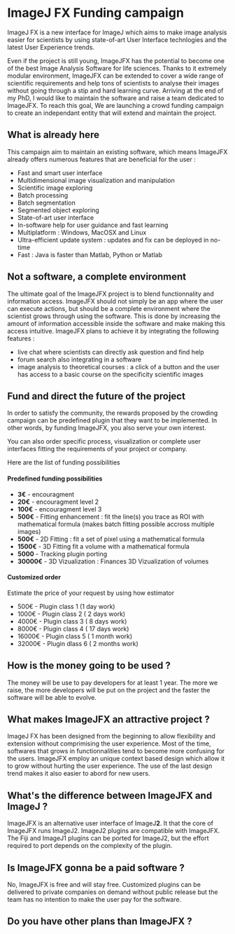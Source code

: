 # ImageJ FX Funding campaign

ImageJ FX is a new interface for ImageJ which aims to make image analysis easier for scientists by using state-of-art User Interface technlogies and the latest User Experience trends.

Even if the project is still young, ImageJFX has the potential to become one of the best Image Analysis Software for life sciences. Thanks to it extremely modular environment, ImageJFX can be extended to cover a wide range of scientific requirements and help tons of scientists to analyse their images without going through a stip and hard learning curve. Arriving at the end of my PhD, I would like to maintain the software and raise a team dedicated to ImageJFX. To reach this goal, We are launching a crowd funding campaign to create an independant entity that will extend and maintain the project.

## What is already here
This campaign aim to maintain an existing software, which means ImageJFX already offers numerous features that are beneficial for the user :

 - Fast and smart user interface
 - Multidimensional image visualization and manipulation
 - Scientific image exploring
 - Batch processing
 - Batch segmentation
 - Segmented object exploring
 - State-of-art user interface
 - In-software help for user guidance and fast learning
 - Multiplatform : Windows, MacOSX and Linux
 - Ultra-efficient update system : updates and fix can be deployed in no-time
 - Fast : Java is faster than Matlab, Python or Matlab

 
## Not a software, a complete environment
The ultimate goal of the ImageJFX project is to blend functionnality and information access. ImageJFX should not simply be an app where the user can execute actions, but should be a complete environment where the scientist grows through using the software. This is done by increasing the amount of information accessible inside the software and make making this access intuitive. ImageJFX plans to achieve it by integrating the following features :
 
 - live chat where scientists can directly ask question and find help
 - forum search also integrating in a software
 - image analysis to theoretical courses : a click of a button and the user has access to a basic course on the specificity scientific images

## Fund and direct the future of the project
In order to satisfy the community, the rewards proposed by the  crowding campaign can be predefined plugin that they want to be implemented. In other words, by funding ImageJFX, you also serve your own interest.

You can also order specific process, visualization or complete user interfaces fitting the requirements of your project or company.

Here are the list of funding possibilities

#### Predefined funding possibilities 

 - **3€** - encouragment
 - **20€** - encouragment level 2
 - **100€** - encouragment level 3
 - **500€** - Fitting enhancement : fit the line(s) you trace as ROI with mathematical formula (makes batch fitting possible accross multiple images)
 - **500€** - 2D Fitting : fit a set of pixel using a mathematical formula
 - **1500€** - 3D Fitting fit a volume with a mathematical formula
 - **5000** - Tracking plugin porting
 - **30000€** - 3D Vizualization : Finances 3D Vizualization of volumes

#### Customized order

Estimate the price of your request by using how estimator

 - 500€ - Plugin class 1 (1 day work)
 - 1000€ - Plugin class 2 ( 2 days work)
 - 4000€ - Plugin class 3 ( 8 days work)
 - 8000€ - Plugin class 4 ( 17 days work)
 - 16000€ - Plugin class 5 ( 1 month work)
 - 32000€ - Plugin dlass 6 ( 2 months work)
 
## How is the money going to be used ?
The money will be use to pay developers for at least 1 year. The more we raise, the more developers will be put on the project and the faster the software will be able to evolve.

## What makes ImageJFX an attractive project ?

ImageJ FX has been designed from the beginning to allow flexibility and extension without comprimising the user experience. Most of the time, softwares that grows in functionnalities tend to become more confusing for the users. ImageJFX employ an unique context based design which allow it to grow without hurting the user experience.
The use of the last design trend makes it also easier to abord for new users.

## What's the difference between ImageJFX and ImageJ ?

ImageJFX is an alternative user interface of ImageJ**2**. It that the core of ImageJFX runs ImageJ2. ImageJ2 plugins are compatible with ImageJFX.  The Fiji and ImageJ1 plugins can be ported for ImageJ2, but the effort required to port depends on the complexity of the plugin. 

## Is ImageJFX gonna be a paid software ? 
No, ImageJFX is free and will stay free. Customized plugins can be delivered to private companies on demand without public release but the team has no intention to make the user pay for the software.

## Do you have other plans than ImageJFX ?

